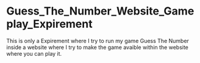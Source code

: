 # Guess_The_Number_Website_Gameplay_Expirement
This is only a Expirement where I try to run my game Guess The Number inside a website where I try to make the game avaible within the website where you can play it.
